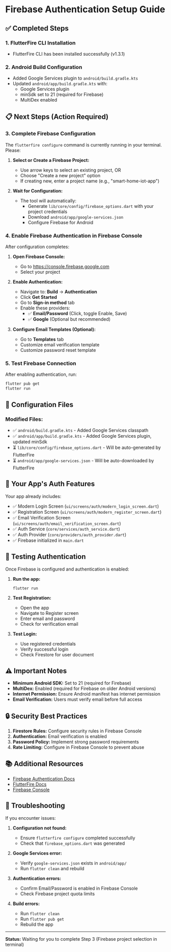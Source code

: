 # Firebase Authentication Setup Guide

## ✅ Completed Steps

### 1. FlutterFire CLI Installation
- FlutterFire CLI has been installed successfully (v1.3.1)

### 2. Android Build Configuration
- Added Google Services plugin to `android/build.gradle.kts`
- Updated `android/app/build.gradle.kts` with:
  - Google Services plugin
  - minSdk set to 21 (required for Firebase)
  - MultiDex enabled

## 📋 Next Steps (Action Required)

### 3. Complete Firebase Configuration

The `flutterfire configure` command is currently running in your terminal. Please:

1. **Select or Create a Firebase Project:**
   - Use arrow keys to select an existing project, OR
   - Choose "Create a new project" option
   - If creating new, enter a project name (e.g., "smart-home-iot-app")

2. **Wait for Configuration:**
   - The tool will automatically:
     - Generate `lib/core/config/firebase_options.dart` with your project credentials
     - Download `android/app/google-services.json`
     - Configure Firebase for Android

### 4. Enable Firebase Authentication in Firebase Console

After configuration completes:

1. **Open Firebase Console:**
   - Go to https://console.firebase.google.com
   - Select your project

2. **Enable Authentication:**
   - Navigate to: **Build** → **Authentication**
   - Click **Get Started**
   - Go to **Sign-in method** tab
   - Enable these providers:
     - ✅ **Email/Password** (Click, toggle Enable, Save)
     - ✅ **Google** (Optional but recommended)

3. **Configure Email Templates (Optional):**
   - Go to **Templates** tab
   - Customize email verification template
   - Customize password reset template

### 5. Test Firebase Connection

After enabling authentication, run:

```powershell
flutter pub get
flutter run
```

## 🔧 Configuration Files

### Modified Files:
- ✅ `android/build.gradle.kts` - Added Google Services classpath
- ✅ `android/app/build.gradle.kts` - Added Google Services plugin, updated minSdk
- ⏳ `lib/core/config/firebase_options.dart` - Will be auto-generated by FlutterFire
- ⏳ `android/app/google-services.json` - Will be auto-downloaded by FlutterFire

## 🚀 Your App's Auth Features

Your app already includes:
- ✅ Modern Login Screen (`ui/screens/auth/modern_login_screen.dart`)
- ✅ Registration Screen (`ui/screens/auth/modern_register_screen.dart`)
- ✅ Email Verification Screen (`ui/screens/auth/email_verification_screen.dart`)
- ✅ Auth Service (`core/services/auth_service.dart`)
- ✅ Auth Provider (`core/providers/auth_provider.dart`)
- ✅ Firebase initialized in `main.dart`

## 📱 Testing Authentication

Once Firebase is configured and authentication is enabled:

1. **Run the app:**
   ```powershell
   flutter run
   ```

2. **Test Registration:**
   - Open the app
   - Navigate to Register screen
   - Enter email and password
   - Check for verification email

3. **Test Login:**
   - Use registered credentials
   - Verify successful login
   - Check Firestore for user document

## ⚠️ Important Notes

- **Minimum Android SDK:** Set to 21 (required for Firebase)
- **MultiDex:** Enabled (required for Firebase on older Android versions)
- **Internet Permission:** Ensure Android manifest has internet permission
- **Email Verification:** Users must verify email before full access

## 🔒 Security Best Practices

1. **Firestore Rules:** Configure security rules in Firebase Console
2. **Authentication:** Email verification is enabled
3. **Password Policy:** Implement strong password requirements
4. **Rate Limiting:** Configure in Firebase Console to prevent abuse

## 📚 Additional Resources

- [Firebase Authentication Docs](https://firebase.google.com/docs/auth)
- [FlutterFire Docs](https://firebase.flutter.dev)
- [Firebase Console](https://console.firebase.google.com)

## 🐛 Troubleshooting

If you encounter issues:

1. **Configuration not found:**
   - Ensure `flutterfire configure` completed successfully
   - Check that `firebase_options.dart` was generated

2. **Google Services error:**
   - Verify `google-services.json` exists in `android/app/`
   - Run `flutter clean` and rebuild

3. **Authentication errors:**
   - Confirm Email/Password is enabled in Firebase Console
   - Check Firebase project quota limits

4. **Build errors:**
   - Run `flutter clean`
   - Run `flutter pub get`
   - Rebuild the app

---

**Status:** Waiting for you to complete Step 3 (Firebase project selection in terminal)
